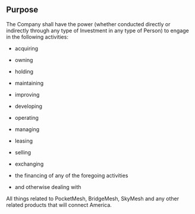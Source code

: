 

## Purpose
The Company shall have the power (whether conducted
directly or indirectly through any type of Investment in any type of
Person)  to engage in the following activities:

* acquiring

* owning

* holding

* maintaining

* improving

* developing

* operating

* managing 

* leasing

* selling

* exchanging

* the financing of any of the foregoing activities

* and otherwise dealing with 

All things related to PocketMesh, BridgeMesh, SkyMesh and any other related products
that will connect America. 
